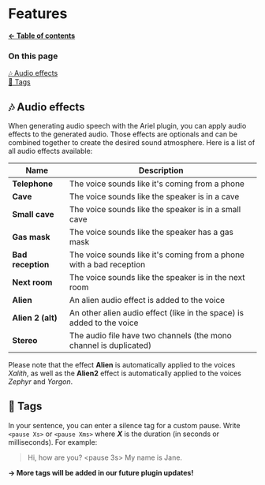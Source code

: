 # Features

**[← Table of contents](/README.md)**

### On this page

[🎶 Audio effects](#-audio-effects)<br/>
[📝 Tags](#-tags)<br/>

## 🎶 Audio effects

When generating audio speech with the Ariel plugin, you can apply audio effects to the generated audio. Those effects are optionals and can be combined together to create the desired sound atmosphere. Here is a list of all audio effects available:

| Name              | Description |
| ------------- | ----------- |
| **Telephone**     | The voice sounds like it's coming from a phone |
| **Cave**          | The voice sounds like the speaker is in a cave |
| **Small cave**    | The voice sounds like the speaker is in a small cave |
| **Gas mask**      | The voice sounds like the speaker has a gas mask |
| **Bad reception** | The voice sounds like it's coming from a phone with a bad reception |
| **Next room**     | The voice sounds like the speaker is in the next room |
| **Alien**         | An alien audio effect is added to the voice |
| **Alien 2 (alt)** | An other alien audio effect (like in the space) is added to the voice |
| **Stereo**        | The audio file have two channels (the mono channel is duplicated) |

Please note that the effect **Alien** is automatically applied to the voices *Xalith*, as well as the **Alien2** effect is automatically applied to the voices *Zephyr* and *Yorgon*.

## 📝 Tags

In your sentence, you can enter a silence tag for a custom pause. Write `<pause Xs>` or `<pause Xms>` where ***X*** is the duration (in seconds or milliseconds). For example:
> Hi, how are you? <pause 3s> My name is Jane.

**→ More tags will be added in our future plugin updates!**